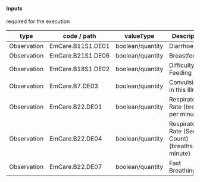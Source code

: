 #### Inputs

required for the execution

| type | code / path | valueType | Description |
|---|---|---|---|
| Observation | EmCare.B11S1.DE01 | boolean/quantity | Diarrhoea |
| Observation | EmCare.B21S1.DE06 | boolean/quantity | Breastfed |
| Observation | EmCare.B18S1.DE02 | boolean/quantity | Difficulty with Feeding |
| Observation | EmCare.B7.DE03 | boolean/quantity | Convulsion(s) in this Illness |
| Observation | EmCare.B22.DE01 | boolean/quantity | Respiratory Rate (breaths per minute) |
| Observation | EmCare.B22.DE04 | boolean/quantity | Respiratory Rate (Second Count) (breaths per minute) |
| Observation | EmCare.B22.DE07 | boolean/quantity | Fast Breathing |

